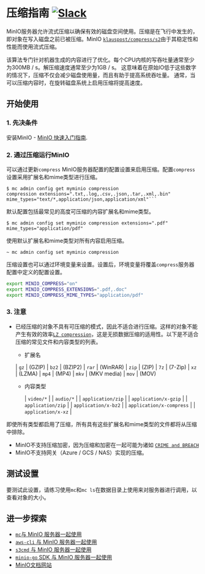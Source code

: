 # 压缩指南 [![Slack](https://slack.min.io/slack?type=svg)](https://slack.min.io)

MinIO服务器允许流式压缩以确保有效的磁盘空间使用。压缩是在飞行中发生的，即对象在写入磁盘之前已被压缩。MinIO [`klauspost/compress/s2`](https://github.com/klauspost/compress/tree/master/s2)由于其稳定性和性能而使用流式压缩。

该算法专门针对机器生成的内容进行了优化。每个CPU内核的写吞吐量通常至少为300MB / s。解压缩速度通常至少为1GB / s。
这意味着在原始IO低于这些数字的情况下，压缩不仅会减少磁盘使用量，而且有助于提高系统吞吐量。
通常，当可以压缩内容时，在旋转磁盘系统上启用压缩将提高速度。

## 开始使用

### 1. 先决条件

安装MinIO - [MinIO 快速入门指南](https://docs.min.io/docs/minio-quickstart-guide).

### 2. 通过压缩运行MinIO

可以通过更新`compress` MinIO服务器配置的配置设置来启用压缩。配置`compress`设置采用扩展名和mime类型进行压缩。

```
$ mc admin config get myminio compression
compression extensions=".txt,.log,.csv,.json,.tar,.xml,.bin" mime_types="text/*,application/json,application/xml"```
```

默认配置包括最常见的高度可压缩的内容扩展名和mime类型。

```
$ mc admin config set myminio compression extensions=".pdf" mime_types="application/pdf"
```

使用默认扩展名和mime类型对所有内容启用压缩。
```
~ mc admin config set myminio compression
```

压缩设置也可以通过环境变量来设置。设置后，环境变量将覆盖`compress`服务器配置中定义的配置设置。

```bash
export MINIO_COMPRESS="on"
export MINIO_COMPRESS_EXTENSIONS=".pdf,.doc"
export MINIO_COMPRESS_MIME_TYPES="application/pdf"
```

### 3. 注意

- 已经压缩的对象不具有可压缩的模式，因此不适合进行压缩。这样的对象不能产生有效的效率[`LZ compression`](https://en.wikipedia.org/wiki/LZ77_and_LZ78)，这是无损数据压缩的适用性。以下是不适合压缩的常见文件和内容类型的列表。

    - 扩展名

     | `gz` | (GZIP)
      | `bz2` | (BZIP2)
      | `rar` | (WinRAR)
      | `zip` | (ZIP)
      | `7z` | (7-Zip)
      | `xz` | (LZMA)
      | `mp4` | (MP4)
      | `mkv` | (MKV media)
      | `mov` | (MOV)

    - 内容类型

      | `video/*` |
      | `audio/*` |
      | `application/zip` |
      | `application/x-gzip` |
      | `application/zip` |
      | `application/x-bz2` |
      | `application/x-compress` |
      | `application/x-xz` |
      
即使所有类型都启用了压缩，所有具有这些扩展名和mime类型的文件都将从压缩中排除。

- MinIO不支持压缩加密，因为压缩和加密在一起可能为诸如 [`CRIME and BREACH`](https://blog.minio.io/c-e-compression-encryption-cb6b7f04a369)
- MinIO不支持网关（Azure / GCS / NAS）实现的压缩。

## 测试设置

要测试此设置，请练习使用`mc`和`mc ls`在数据目录上使用来对服务器进行调用，以查看对象的大小。

## 进一步探索

- [`mc`与 MinIO 服务器一起使用](https://docs.min.io/docs/minio-client-quickstart-guide)
- [`aws-cli` 与 MinIO 服务器一起使用](https://docs.min.io/docs/aws-cli-with-minio)
- [`s3cmd` 与 MinIO 服务器一起使用](https://docs.min.io/docs/s3cmd-with-minio)
- [`minio-go` SDK 与 MinIO 服务器一起使用](https://docs.min.io/docs/golang-client-quickstart-guide)
- [MinIO文档网站](https://docs.min.io)
